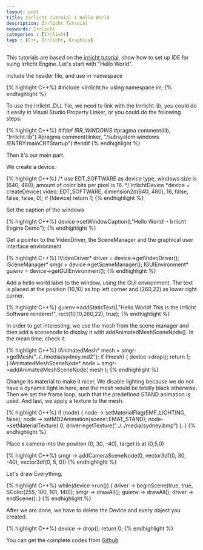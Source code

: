 ```yaml
---
layout: post
title: Irrlicht Tutroial 1 Hello World
description: Irrlicht Tutroial
keywords: Irrlicht
categories : [Irrlicht]
tags : [C++, Irrlicht, Graphics]
---
```


This tutorials are based on the [irrlicht tutorial](http://irrlicht.sourceforge.net/docu), show how to set up IDE for suing Irrlicht Engine. Let's start with "Hello World".

include the header file, and use irr namespace

{% highlight C++%}
#include <irrlicht.h>
using namespace irr;
{% endhighlight %}

To use the Irrlicht .DLL file, we need to link with the Irrrlicht.lib, you could do it easily in Visual Studio Property Linker, or you could do the following steps:

{% highlight C++%}
#ifdef _IRR_WINDOWS_
#pragma comment(lib, "Irrlicht.lib")
#pragma comment(linker, "/subsystem:windows /ENTRY:mainCRTStartup")
#endif
{% endhighlight %}

Then it's our main part.

We create a device.

{% highlight C++%}
/* use EDT_SOFTWARE as device type, windows size is (640, 480), amount of color bits per pixel is 16. */
IrrlichtDevice *device =
    createDevice( video::EDT_SOFTWARE, dimension2d<u32>(640, 480), 16,
            false, false, false, 0);
if (!device)
    return 1;
{% endhighlight %}

Set the caption of the windows

{% highlight C++%}
device->setWindowCaption(L"Hello World! - Irrlicht Engine Demo");
{% endhighlight %}

Get a pointer to the VideoDriver, the SceneManager and the graphical user interface environment

{% highlight C++%}
IVideoDriver* driver = device->getVideoDriver();
ISceneManager* smgr = device->getSceneManager();
IGUIEnvironment* guienv = device->getGUIEnvironment();
{% endhighlight %}

Add a hello world label to the window, using the GUI environment. The text is placed at the position (10,10) as top left corner and (260,22) as lower right corner.

{% highlight C++%}
guienv->addStaticText(L"Hello World! This is the Irrlicht Software renderer!", rect<s32>(10,10,260,22), true);
{% endhighlight %}

In order to get interesting, we use the mesh from the scene manager and then add a scenenode to display it with addAnimatedMeshSceneNode(). In the mean time, check it.

{% highlight C++%}
IAnimatedMesh* mesh = smgr->getMesh("../../media/sydney.md2");
if (!mesh)
{
    device->drop();
    return 1;    
}
IAnimatedMeshSceneNode* node = smgr->addAnimatedMeshSceneNode( mesh );
{% endhighlight %}

Change its material to make it nicer, We disable lighting because we do not have a dynamic light in here, and the mesh would be totally black otherwise. Then we set the frame loop, such that the predefined STAND animation is used. And last, we apply a texture to the mesh. 

{% highlight C++%}
if (node) {
	node -> setMaterialFlag(EMF_LIGHTING, false);
	node -> setMD2Animation(scene::EMAT_STAND);
	node->setMaterialTexture( 0, driver->getTexture("../../media/sydney.bmp") );
}
{% endhighlight %}

Place a camera into the position (0, 30, -40), target is at (0,5,0)

{% highlight C++%}
smgr -> addCameraSceneNode(0, vector3df(0, 30, -40), vector3df(0, 5, 0))
{% endhighlight %}

Let's draw Everything.

{% highlight C++%}
while(device->run()) {
	driver -> beginScene(true, true, SColor(255, 100, 101, 140));
	smgr -> drawAll();
	guienv -> drawAll();
	driver -> endScene();
}
{% endhighlight %}

After we are done, we have to delete the Device and every object you created.

{% highlight C++%}
device -> drop();
return 0;
{% endhighlight %}

You can get the complete codes from [Github](https://github.com/Shanshan-IC/irrlicht/tree/master/examples/01.HelloWorld)
